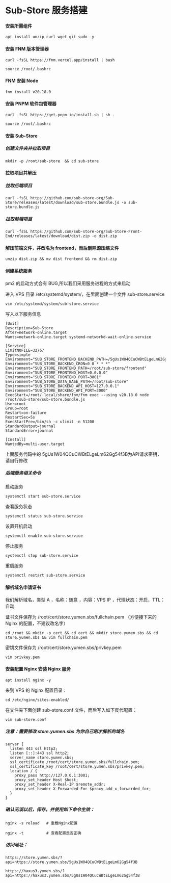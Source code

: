 

# Sub-Store 服务搭建

#### 安装所需组件

```
apt install unzip curl wget git sudo -y
```



#### 安装 FNM 版本管理器

```
curl -fsSL https://fnm.vercel.app/install | bash
```

```
source /root/.bashrc
```




#### FNM 安装 Node

```
fnm install v20.18.0
```



#### 安装 PNPM 软件包管理器

```
curl -fsSL https://get.pnpm.io/install.sh | sh -
```

```
source /root/.bashrc
```




#### 安装 Sub-Store

##### 创建文件夹并拉取项目

```
mkdir -p /root/sub-store  && cd sub-store
```



#### 拉取项目并解压

##### 拉取后端项目
```
curl -fsSL https://github.com/sub-store-org/Sub-Store/releases/latest/download/sub-store.bundle.js -o sub-store.bundle.js
```



##### 拉取前端项目
```
curl -fsSL https://github.com/sub-store-org/Sub-Store-Front-End/releases/latest/download/dist.zip -o dist.zip
```



#### 解压前端文件，并改名为 frontend，而后删除源压缩文件

```
unzip dist.zip && mv dist frontend && rm dist.zip
```



#### 创建系统服务

pm2 的启动方式会有 BUG,所以我们采用服务进程的方式来启动

进入 VPS 目录 /etc/systemd/system/，在里面创建一个文件 sub-store.service

```
vim /etc/systemd/system/sub-store.service
```

写入以下服务信息

```
[Unit]
Description=Sub-Store
After=network-online.target
Wants=network-online.target systemd-networkd-wait-online.service

[Service]
LimitNOFILE=32767
Type=simple
Environment="SUB_STORE_FRONTEND_BACKEND_PATH=/5gUs1W04QCuCWBtELgeLm62Gg54f3B"
Environment="SUB_STORE_BACKEND_CRON=0 0 * * *"
Environment="SUB_STORE_FRONTEND_PATH=/root/sub-store/frontend"
Environment="SUB_STORE_FRONTEND_HOST=0.0.0.0"
Environment="SUB_STORE_FRONTEND_PORT=3001"
Environment="SUB_STORE_DATA_BASE_PATH=/root/sub-store"
Environment="SUB_STORE_BACKEND_API_HOST=127.0.0.1"
Environment="SUB_STORE_BACKEND_API_PORT=3000"
ExecStart=/root/.local/share/fnm/fnm exec --using v20.18.0 node /root/sub-store/sub-store.bundle.js
User=root
Group=root
Restart=on-failure
RestartSec=5s
ExecStartPre=/bin/sh -c ulimit -n 51200
StandardOutput=journal
StandardError=journal

[Install]
WantedBy=multi-user.target
```

上面服务代码中的 5gUs1W04QCuCWBtELgeLm62Gg54f3B为API请求密钥，请自行修改

##### 后端服务相关命令

启动服务

```
systemctl start sub-store.service
```

查看服务状态

```
systemctl status sub-store.service
```

设置开机启动

```
systemctl enable sub-store.service
```

停止服务

```
systemctl stop sub-store.service
```

重启服务

```
systemctl restart sub-store.service
```



#### 解析域名申请证书

我们解析域名，类型 A ，名称：随意 ，内容：VPS IP ，代理状态：开启，TTL：自动

证书文件保存为 /root/cert/store.yumen.sbs/fullchain.pem （方便接下来的 Nginx 的配置，不建议改名字）

```
cd /root && mkdir -p cert && cd cert && mkdir store.yumen.sbs && cd store.yumen.sbs && vim fullchain.pem
```

密钥文件保存为 /root/cert/store.yumen.sbs/privkey.pem

```
vim privkey.pem
```



#### 安装配置 Nginx 安装 Nginx 服务

```
apt install nginx -y
```

来到 VPS 的 Nginx 配置目录：

```
cd /etc/nginx/sites-enabled/
```

在文件夹下面创建 sub-store.conf 文件，而后写入如下反代配置：

```
vim sub-store.conf
```



##### 注意：需要修改 store.yumen.sbs 为你自己刚才解析的域名

```
server {
  listen 443 ssl http2;
  listen [::]:443 ssl http2;
  server_name store.yumen.sbs;
  ssl_certificate /root/cert/store.yumen.sbs/fullchain.pem;
  ssl_certificate_key /root/cert/store.yumen.sbs/privkey.pem;
  location / {
    proxy_pass http://127.0.0.1:3001;
    proxy_set_header Host $host;
    proxy_set_header X-Real-IP $remote_addr;
    proxy_set_header X-Forwarded-For $proxy_add_x_forwarded_for;
  }
}
```



##### 确认无误以后，保存，并使用如下命令生效：

```
nginx -s reload   # 重载Nginx配置

nginx -t          # 查看配置是否正确
```



##### 访问地址：

```
https://store.yumen.sbs/?api=https://store.yumen.sbs/5gUs1W04QCuCWBtELgeLm62Gg54f3B
```

```
https://haxus3.yumen.sbs/?api=https://haxus3.yumen.sbs/5gUs1W04QCuCWBtELgeLm62Gg54f3B
```



